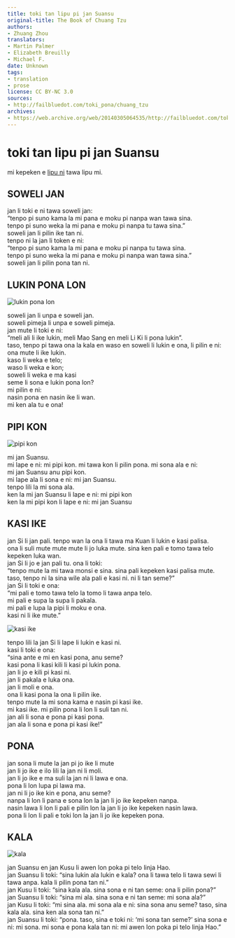 ```yaml
---
title: toki tan lipu pi jan Suansu
original-title: The Book of Chuang Tzu
authors:
- Zhuang Zhou
translators:
- Martin Palmer
- Elizabeth Breuilly
- Michael F.
date: Unknown
tags:
- translation
- prose
license: CC BY-NC 3.0
sources:
- http://failbluedot.com/toki_pona/chuang_tzu
archives:
- https://web.archive.org/web/20140305064535/http://failbluedot.com/toki_pona/chuang_tzu
---
```


# toki tan lipu pi jan Suansu

mi kepeken e [lipu ni](https://web.archive.org/web/20140305064535/http://www.amazon.com/o/ASIN/0140194886/002-9511736-1387259?SubscriptionId=0AM07842GGE1QVDN6KR2) tawa lipu mi.

## SOWELI JAN

jan li toki e ni tawa soweli jan:  \
“tenpo pi suno kama la mi pana e moku pi nanpa wan tawa sina.  \
tenpo pi suno weka la mi pana e moku pi nanpa tu tawa sina.”  \
soweli jan li pilin ike tan ni.  \
tenpo ni la jan li token e ni:  \
“tenpo pi suno kama la mi pana e moku pi nanpa tu tawa sina.  \
tenpo pi suno weka la mi pana e moku pi nanpa wan tawa sina.”  \
soweli jan li pilin pona tan ni.

## LUKIN PONA LON

![lukin pona lon](https://web.archive.org/web/20140305064535im_/http://failbluedot.com/images/chinese_beauty.jpg)

soweli jan li unpa e soweli jan.  \
soweli pimeja li unpa e soweli pimeja.  \
jan mute li toki e ni:  \
“meli ali li ike lukin, meli Mao Sang en meli Li Ki li pona lukin”.  \
taso, tenpo pi tawa ona la kala en waso en soweli li lukin e ona, li pilin e ni:  \
ona mute li ike lukin.  \
kaso li weka e telo;  \
waso li weka e kon;  \
soweli li weka e ma kasi  \
seme li sona e lukin pona lon?  \
mi pilin e ni:  \
nasin pona en nasin ike li wan.  \
mi ken ala tu e ona!

## PIPI KON

![pipi kon](https://web.archive.org/web/20140305064535im_/http://failbluedot.com/images/butterfly.jpg)

mi jan Suansu.  \
mi lape e ni: mi pipi kon. mi tawa kon li pilin pona. mi sona ala e ni:  \
mi jan Suansu anu pipi kon.  \
mi lape ala li sona e ni: mi jan Suansu.  \
tenpo lili la mi sona ala.  \
ken la mi jan Suansu li lape e ni: mi pipi kon  \
ken la mi pipi kon li lape e ni: mi jan Suansu

## KASI IKE

jan Si li jan pali. tenpo wan la ona li tawa ma Kuan li lukin e kasi palisa.  \
ona li suli mute mute mute li jo luka mute. sina ken pali e tomo tawa telo kepeken luka wan.  \
jan Si li jo e jan pali tu. ona li toki:  \
“tenpo mute la mi tawa monsi e sina. sina pali kepeken kasi palisa mute.  \
taso, tenpo ni la sina wile ala pali e kasi ni. ni li tan seme?”  \
jan Si li toki e ona:  \
“mi pali e tomo tawa telo la tomo li tawa anpa telo.  \
mi pali e supa la supa li pakala.  \
mi pali e lupa la pipi li moku e ona.  \
kasi ni li ike mute.”

![kasi ike](https://web.archive.org/web/20140305064535im_/http://failbluedot.com/images/old_tree.jpg)

tenpo lili la jan Si li lape li lukin e kasi ni.  \
kasi li toki e ona:  \
“sina ante e mi en kasi pona, anu seme?  \
kasi pona li kasi kili li kasi pi lukin pona.  \
jan li jo e kili pi kasi ni.  \
jan li pakala e luka ona.  \
jan li moli e ona.  \
ona li kasi pona la ona li pilin ike.  \
tenpo mute la mi sona kama e nasin pi kasi ike.  \
mi kasi ike. mi pilin pona li lon li suli tan ni.  \
jan ali li sona e pona pi kasi pona.  \
jan ala li sona e pona pi kasi ike!”

## PONA

jan sona li mute la jan pi jo ike li mute  \
jan li jo ike e ilo lili la jan ni li moli.  \
jan li jo ike e ma suli la jan ni li lawa e ona.  \
pona li lon lupa pi lawa ma.  \
jan ni li jo ike kin e pona, anu seme?  \
nanpa li lon li pana e sona lon la jan li jo ike kepeken nanpa.  \
nasin lawa li lon li pali e pilin lon la jan li jo ike kepeken nasin lawa.  \
pona li lon li pali e toki lon la jan li jo ike kepeken pona.

## KALA

![kala](https://web.archive.org/web/20140305064535im_/http://failbluedot.com/images/3worlds.jpg)

jan Suansu en jan Kusu li awen lon poka pi telo linja Hao.  \
jan Suansu li toki: “sina lukin ala lukin e kala? ona li tawa telo li tawa sewi li tawa anpa. kala li pilin pona tan ni.”  \
jan Kusu li toki: “sina kala ala. sina sona e ni tan seme: ona li pilin pona?”  \
jan Suansu li toki: “sina mi ala. sina sona e ni tan seme: mi sona ala?”  \
jan Kusu li toki: “mi sina ala. mi sona ala e ni: sina sona anu seme? taso, sina kala ala. sina ken ala sona tan ni.”  \
jan Suansu li toki: “pona. taso, sina e toki ni: ‘mi sona tan seme?’ sina sona e ni: mi sona. mi sona e pona kala tan ni: mi awen lon poka pi telo linja Hao.”